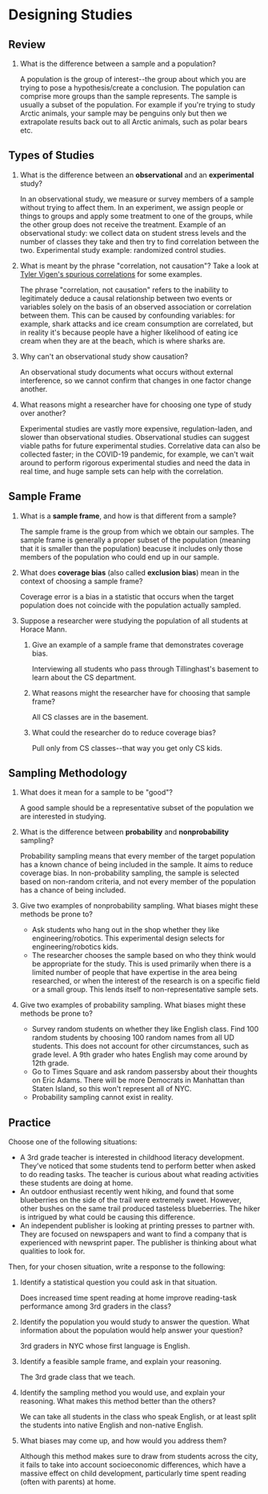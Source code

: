 # Designing Studies

## Review
1. What is the difference between a sample and a population?

   A population is the group of interest--the group about which you are trying to pose a hypothesis/create a conclusion. The population can comprise more groups than the sample represents. The sample is usually a subset of the population. For example if you're trying to study Arctic animals, your sample may be penguins only but then we extrapolate results back out to all Arctic animals, such as polar bears etc.

## Types of Studies
1. What is the difference between an **observational** and an **experimental** study?

   In an observational study, we measure or survey members of a sample without trying to affect them. In an experiment, we assign people or things to groups and apply some treatment to one of the groups, while the other group does not receive the treatment. 
   Example of an observational study: we collect data on student stress levels and the number of classes they take and then try to find correlation between the two. Experimental study example: randomized control studies.

3. What is meant by the phrase "correlation, not causation"? Take a look at [Tyler Vigen's spurious correlations](https://www.tylervigen.com/spurious-correlations) for some examples.

   The phrase "correlation, not causation" refers to the inability to legitimately deduce a causal relationship between two events or variables solely on the basis of an observed association or correlation between them. This can be caused by confounding variables: for example, shark attacks and ice cream consumption are correlated, but in reality it's because people have a higher likelihood of eating ice cream when they are at the beach, which is where sharks are.

5. Why can't an observational study show causation?

   An observational study documents what occurs without external interference, so we cannot confirm that changes in one factor change another. 

7. What reasons might a researcher have for choosing one type of study over another?

   Experimental studies are vastly more expensive, regulation-laden, and slower than observational studies. Observational studies can suggest viable paths for future experimental studies. Correlative data can also be collected faster; in the COVID-19 pandemic, for example, we can't wait around to perform rigorous experimental studies and need the data in real time, and huge sample sets can help with the correlation.

## Sample Frame
1. What is a **sample frame**, and how is that different from a sample?

   The sample frame is the group from which we obtain our samples. The sample frame is generally a proper subset of the population (meaning that it is smaller than the population) beacuse it includes only those members of the population who could end up in our sample.

3. What does **coverage bias** (also called **exclusion bias**) mean in the context of choosing a sample frame?

   Coverage error is a bias in a statistic that occurs when the target population does not coincide with the population actually sampled.

5. Suppose a researcher were studying the population of all students at Horace Mann.
   1. Give an example of a sample frame that demonstrates coverage bias.

      Interviewing all students who pass through Tillinghast's basement to learn about the CS department.

   3. What reasons might the researcher have for choosing that sample frame?

      All CS classes are in the basement.

   5. What could the researcher do to reduce coverage bias?

      Pull only from CS classes--that way you get only CS kids.

## Sampling Methodology
1. What does it mean for a sample to be "good"?

   A good sample should be a representative subset of the population we are interested in studying.

2. What is the difference between **probability** and **nonprobability** sampling?

   Probability sampling means that every member of the target population has a known chance of being included in the sample. It aims to reduce coverage bias. In non-probability sampling, the sample is selected based on non-random criteria, and not every member of the population has a chance of being included.

3. Give two examples of nonprobability sampling. What biases might these methods be prone to?

   - Ask students who hang out in the shop whether they like engineering/robotics. This experimental design selects for engineering/robotics kids.
   - The researcher chooses the sample based on who they think would be appropriate for the study. This is used primarily when there is a limited number of people that have expertise in the area being researched, or when the interest of the research is on a specific field or a small group. This lends itself to non-representative sample sets.

4. Give two examples of probability sampling. What biases might these methods be prone to?

   - Survey random students on whether they like English class. Find 100 random students by choosing 100 random names from all UD students. This does not account for other circumstances, such as grade level. A 9th grader who hates English may come around by 12th grade.
   - Go to Times Square and ask random passersby about their thoughts on Eric Adams. There will be more Democrats in Manhattan than Staten Island, so this won't represent all of NYC.
   - Probability sampling cannot exist in reality.

## Practice
Choose one of the following situations:
  - A 3rd grade teacher is interested in childhood literacy development. They’ve noticed that some students tend to perform better when asked to do reading tasks. The teacher is curious about what reading activities these students are doing at home.
  - An outdoor enthusiast recently went hiking, and found that some blueberries on the side of the trail were extremely sweet. However, other bushes on the same trail produced tasteless blueberries. The hiker is intrigued by what could be causing this difference.
  - An independent publisher is looking at printing presses to partner with. They are focused on newspapers and want to find a company that is experienced with newsprint paper. The publisher is thinking about what qualities to look for.

Then, for your chosen situation, write a response to the following:
1. Identify a statistical question you could ask in that situation.

   Does increased time spent reading at home improve reading-task performance among 3rd graders in the class?

2. Identify the population you would study to answer the question. What information about the population would help answer your question?

   3rd graders in NYC whose first language is English. 

3. Identify a feasible sample frame, and explain your reasoning.

   The 3rd grade class that we teach.

4. Identify the sampling method you would use, and explain your reasoning. What makes this method better than the others?

   We can take all students in the class who speak English, or at least split the students into native English and non-native English.

5. What biases may come up, and how would you address them?

   Although this method makes sure to draw from students across the city, it fails to take into account socioeconomic differences, which have a massive effect on child development, particularly time spent reading (often with parents) at home.


